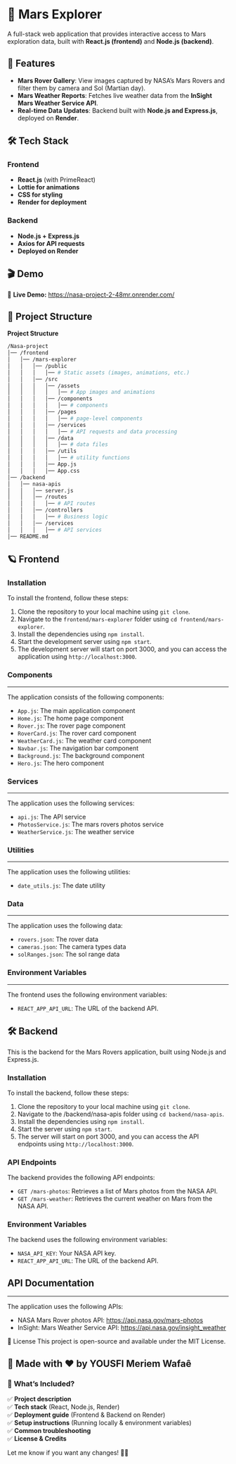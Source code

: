 # 🚀 Mars Explorer

A full-stack web application that provides interactive access to Mars exploration data, built with **React.js (frontend)** and **Node.js (backend)**.

## 🌟 Features
- **Mars Rover Gallery**: View images captured by NASA’s Mars Rovers and filter them by camera and Sol (Martian day).
- **Mars Weather Reports**: Fetches live weather data from the **InSight Mars Weather Service API**.
- **Real-time Data Updates**: Backend built with **Node.js and Express.js**, deployed on **Render**.


## 🛠️ Tech Stack
### Frontend
- **React.js** (with PrimeReact)
- **Lottie for animations**
- **CSS for styling**
- **Render for deployment**

### Backend
- **Node.js + Express.js**
- **Axios for API requests**
- **Deployed on Render**

## 🎬 Demo
🔗 **Live Demo:** https://nasa-project-2-48mr.onrender.com/

## 📂 Project Structure
**Project Structure**
```bash
/Nasa-project
│── /frontend
│   │── /mars-explorer
│   │   │── /public
│   │   │   │── # Static assets (images, animations, etc.)
│   │   │── /src
│   │   │   │── /assets
│   │   │   │   │── # App images and animations
│   │   │   │── /components
│   │   │   │   │── # components
│   │   │   │── /pages
│   │   │   │   │── # page-level components
│   │   │   │── /services
│   │   │   │   │── # API requests and data processing
│   │   │   │── /data
│   │   │   │   │── # data files
│   │   │   │── /utils
│   │   │   │   │── # utility functions
│   │   │   │── App.js
│   │   │   │── App.css
│── /backend
│   │── nasa-apis
│   │   │── server.js
│   │   │── /routes
│   │   │   │── # API routes
│   │   │── /controllers
│   │   │   │── # Business logic
│   │   │── /services
│   │   │   │── # API services
│── README.md
```

## 🪐 Frontend 

### Installation

To install the frontend, follow these steps:

1. Clone the repository to your local machine using `git clone`.
2. Navigate to the `frontend/mars-explorer` folder using `cd frontend/mars-explorer`.
3. Install the dependencies using `npm install`.
4. Start the development server using `npm start`.
5. The development server will start on port 3000, and you can access the application using `http://localhost:3000`.

### Components
------------

The application consists of the following components:

* `App.js`: The main application component
* `Home.js`: The home page component
* `Rover.js`: The rover page component
* `RoverCard.js`: The rover card component
* `WeatherCard.js`: The weather card component
* `Navbar.js`: The navigation bar component
* `Background.js`: The background component
* `Hero.js`: The hero component

### Services
---------

The application uses the following services:

* `api.js`: The API service
* `PhotosService.js`: The mars rovers photos service
* `WeatherService.js`: The weather service

### Utilities
------------

The application uses the following utilities:

* `date_utils.js`: The date utility

### Data
------

The application uses the following data:

* `rovers.json`: The rover data
* `cameras.json`: The camera types data
* `solRanges.json`: The sol range data

### Environment Variables
------

The frontend uses the following environment variables:

* `REACT_APP_API_URL`: The URL of the backend API.



## 🛠️ Backend

This is the backend for the Mars Rovers application, built using Node.js and Express.js.

### Installation

To install the backend, follow these steps:

1. Clone the repository to your local machine using `git clone`.
2. Navigate to the /backend/nasa-apis folder using `cd backend/nasa-apis`.
3. Install the dependencies using `npm install`.
4. Start the server using `npm start`.
5. The server will start on port 3000, and you can access the API endpoints using `http://localhost:3000`.

### API Endpoints

The backend provides the following API endpoints:

* `GET /mars-photos`: Retrieves a list of Mars photos from the NASA API.
* `GET /mars-weather`: Retrieves the current weather on Mars from the NASA API.

### Environment Variables

The backend uses the following environment variables:

* `NASA_API_KEY`: Your NASA API key.
* `REACT_APP_API_URL`: The URL of the backend API.

## API Documentation
-----------------

The application uses the following APIs:

* NASA Mars Rover photos API: https://api.nasa.gov/mars-photos
* InSight: Mars Weather Service API: https://api.nasa.gov/insight_weather

📜 License
This project is open-source and available under the MIT License.

🚀 Made with ❤️ by YOUSFI Meriem Wafaê
---

### 📌 **What’s Included?**
✅ **Project description**  
✅ **Tech stack** (React, Node.js, Render)  
✅ **Deployment guide** (Frontend & Backend on Render)  
✅ **Setup instructions** (Running locally & environment variables)  
✅ **Common troubleshooting**  
✅ **License & Credits**  

Let me know if you want any changes! 🚀🔥

